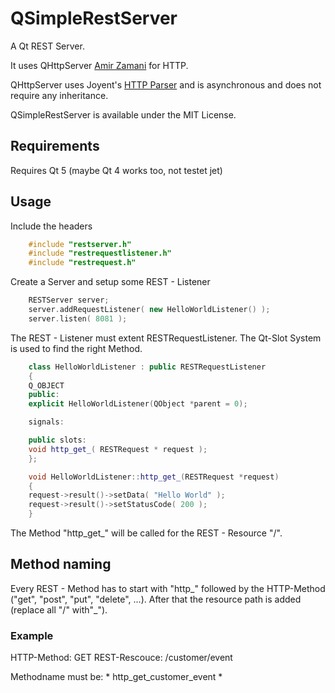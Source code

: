 # QSimpleRestServer

A Qt REST Server.

It uses QHttpServer [Amir Zamani](https://github.com/azadkuh) for HTTP.

QHttpServer uses Joyent's [HTTP Parser](http://github.com/joyent/http-parser) and is asynchronous and does not require any inheritance.

QSimpleRestServer is available under the MIT License.

## Requirements

Requires Qt 5 (maybe Qt 4 works too, not testet jet)

## Usage

Include the headers

```c++
    #include "restserver.h"
    #include "restrequestlistener.h"
    #include "restrequest.h"
```

Create a Server and setup some REST - Listener

```c++
    RESTServer server;
    server.addRequestListener( new HelloWorldListener() );
    server.listen( 8081 );
```

The REST - Listener must extent RESTRequestListener. The Qt-Slot System is used to find the right Method.

```c++
    class HelloWorldListener : public RESTRequestListener
    {
	Q_OBJECT
    public:
	explicit HelloWorldListener(QObject *parent = 0);

    signals:

    public slots:
	void http_get_( RESTRequest * request );
    };
```

```c++
    void HelloWorldListener::http_get_(RESTRequest *request)
    {
	request->result()->setData( "Hello World" );
	request->result()->setStatusCode( 200 );
    }
```

The Method "http_get_" will be called for the REST - Resource "/".

## Method naming

Every REST - Method has to start with "http_" followed by the HTTP-Method ("get", "post", "put", "delete", ...). After that the resource path is added (replace all "/" with"_").

### Example
HTTP-Method: GET
REST-Rescouce: /customer/event 

Methodname must be: * http_get_customer_event * 
